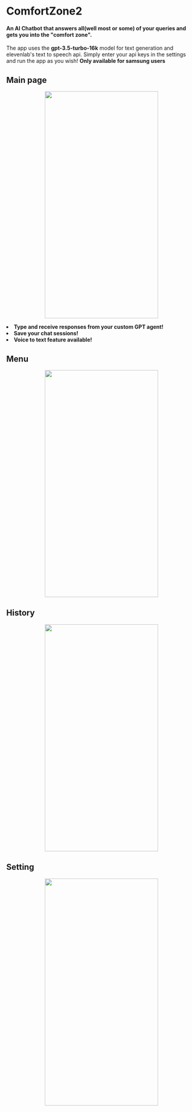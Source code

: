 # ComfortZone2
#### An AI Chatbot that answers all(well most or some) of your queries and gets you into the "comfort zone".
The app uses the <b> gpt-3.5-turbo-16k</b> model for text generation and elevenlab's text to speech api.
Simply enter your api keys in the settings and run the app as you wish!
<b>Only available for samsung users</b>
## Main page
<p align="center"><kbd><img src="https://github.com/NicsunXnus/ComfortZone2/assets/77189033/8be86e63-2f81-46a4-98fb-3b892086e4d0" width="300" height="600"></kbd></p>
<li>
  <b> Type and receive responses from your custom GPT agent! </b>
</li>
<li><b> Save your chat sessions! </b></li>
<li><b> Voice to text feature available! </b></li> 

## Menu
<p align="center"><kbd><img src="https://github.com/NicsunXnus/ComfortZone2/assets/77189033/3bc6f562-c8a8-4b9f-8901-b772d01379d0" width="300" height="600"></kbd></p>

## History
<p align="center"><kbd><img src="https://github.com/NicsunXnus/ComfortZone2/assets/77189033/982639df-2b9a-4cca-9318-35d4b86202b9" width="300" height="600"></kbd></p>

## Setting
<p align="center"><kbd><img src="https://github.com/NicsunXnus/ComfortZone2/assets/77189033/64bae517-78c7-4ce3-b930-70dd0b1bb98d" width="300" height="600"></kbd></p>
